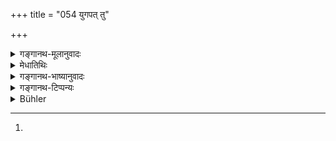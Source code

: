 +++
title = "054 युगपत् तु"

+++

<details><summary>गङ्गानथ-मूलानुवादः</summary>

When this Soul of all things sleeps happy and contented, then all things become absorbed all at once in that Great Soul.—(54)
</details>

<details><summary>मेधातिथिः</summary>

यत्तदोर् व्यत्ययेनायं श्लोको व्याख्यातव्यः । अन्यथा पूर्वश्लोकापेक्षयेतरेतराश्रयः प्रसज्येत । एतद् उक्तम् । यदा स्वपिति तदा निमीलति सर्वम् ।

**सुखं स्वपिति निर्वृतः** । सुखस्वरूपम् एव परं ब्रह्म, न तस्य स्वापावस्थायां सुखम् अन्यदा दुःखम् । स्वापश् च तस्य यादृशः स प्राग् उक्त एव । निर्वृतिश् च तस्य सर्वकालम् । न ह्य् असौ परमात्माविद्योपप्लवतरङ्गैर् आमृश्यते, केवलसुखमयः । तस्य सर्वस्य कर्तृत्वं उपपद्यते । यथायं पुरुष उपरतो गृहकृत्येभ्यः कृतकृत्यतयार्जितं मया धनं गृहोपयोगि निरुपद्रवश् चास्मि संवृत्त इत्य् एवं सुखं स्वपिति निर्वृत्तो निराशङ्कात्मबाध एवम् उपमीयते ऽसाव् अपि । तस्यापीदं जगत् कुटुम्बभूतम् इति प्रशंसा ।

- प्रधानविषयो वायं श्लोको वर्णनीयः । तदा प्रधानं स्वपिति यदा युगपत् सर्वाणि भूतानि तत्र प्रलीयन्ते तदात्मतां कारणरूपताम् आपद्यन्ते विकारावस्थाम् उद्गच्छन्ति[^९५] युगपद् यावन्ति त्रैलोक्योदरवर्तीनि । स्वापश् च परिणामनिवृत्तिर् न पुनर् ज्ञानोपसंहतिः अचेतनस्य प्रधानस्य । सुखं चोपचारतो ऽचेतनत्वाद् एव ॥ १.५४ ॥


[^९५]:
J: ujjhanti
</details>

<details><summary>गङ्गानथ-भाष्यानुवादः</summary>

This verse has to he explained by reversing the position of ‘when’ and ‘then’; otherwise, from what has been said in the foregoing verses, there would be mutual interdependence: it has been stated (in Verse 52) that *when He sleeps then all things vanish* \[and if the persent verse is taken to mean, as the words suggest, that when the things vanish into the Great Soul, then this Great Soul retires to sleep, then we would have the vanishing of things dependent upon his going to sleep, as stated in 52, and his going to sleep dependent upon the vanishing of things, as stated in 54\].

‘*Sleeps happy and contented*,’—Happiness forms the very nature of the Supreme Brahman; hence it is not meant that He is happy during sleep and unhappy at other times;—of what nature his ‘*sleep*’ is has already been explained;—as regards his ‘*contentment*,’ that is everlasting; consisting of pure bliss, this Supreme Soul is never affected by the waves of agitation that are set up in Nescience. Though (even with all this) it is possible for him to be the *Creator* of all things. In the ordinary world, a man retires from his household duties after having done that he had to do,—with the feeling, ‘I have earned all the wealth that was necessary for my family; I am free from troubles,’—and thus sleeps in happiness and contentment, without fearing any trouble to himself. To such a person is the Supreme Soul compared; this whole world being in the position of ‘family’ to him;—this being intended as his praise.

Or \[in order to avoid the necessity of having to reverse the order of the words\] the verse may be taken as referring to Primordial Matter: When Primordial Matter sleeps, then all things become absorbed into it all at once; that is, they become resolved into the form of Primordial Matter, being reduced to the position of their cause; that is, they are reduced to a ‘condition in which they cease to undergo modifications.’—‘*All at once*,’ all things contained in the womb of the three regions.—The ‘*sleep*’ of Primordial Matter, which is devoid of consciousness, can mean only *cessation of evolution*, and not
*inhibition of consciousness*;—‘*happiness*’ also is only figurative,
for the same reason that Matter is devoid of consciousness.—(54)
</details>

<details><summary>गङ्गानथ-टिप्पन्यः</summary>

Govindarāja and Kullūka make this out to be the description of the
*Mahā-pralaya*, and the preceding verse of. the
Intermediate—*Khaṇḍa*—*pralaya*.

*Sarvabhūtātmā*—stands for the Sāṅkhya ‘*Pradhāna*’;—according to the
second explanation put forward by Medhātithi;—according to the other
explanation, accepted by Govindarāja and Kullūka, the term stands for
the Supreme Self of the Vedānta.
</details>

<details><summary>Bühler</summary>

054	When they are absorbed all at once in that great soul, then he who is the soul of all beings sweetly slumbers, free from all care and occupation.
</details>
